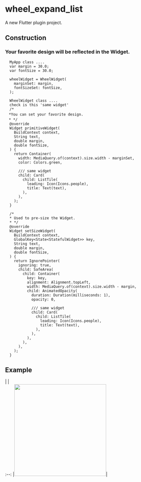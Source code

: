 # wheel_expand_list

A new Flutter plugin project.

## Construction

### Your favorite design will be reflected in the Widget.
```
  MyApp class ....
  var margin = 30.0;
  var fontSize = 30.0;
  
  wheelWidget = WheelWidget(
    marginSet: margin,
    fontSizeSet: fontSize,
  );
  
  WheelWidget class ....
  check is this 'same widget'
  /*
　*You can set your favorite design.
　* */
  @override
  Widget primitiveWidget(
    BuildContext context,
    String text,
    double margin,
    double fontSize,
  ) {
    return Container(
      width: MediaQuery.of(context).size.width - marginSet,
      color: Colors.green,

      /// same widget
      child: Card(
        child: ListTile(
          leading: Icon(Icons.people),
          title: Text(text),
        ),
      ),
    );
  }
  
  /*
  * Used to pre-size the Widget.
  * */
  @override
  Widget setSizeWidget(
    BuildContext context,
    GlobalKey<State<StatefulWidget>> key,
    String text,
    double margin,
    double fontSize,
  ) {
    return IgnorePointer(
      ignoring: true,
      child: SafeArea(
        child: Container(
          key: key,
          alignment: Alignment.topLeft,
          width: MediaQuery.of(context).size.width - margin,
          child: AnimatedOpacity(
            duration: Duration(milliseconds: 1),
            opacity: 0,

            /// same widget
            child: Card(
              child: ListTile(
                leading: Icon(Icons.people),
                title: Text(text),
              ),
            ),
          ),
        ),
      ),
    );
  }

```


## Example

|  |  
:--: 
|<img width="300" src="https://user-images.githubusercontent.com/16457165/192292652-d85239cc-c1ad-492c-9ab7-ac9c731ebb90.gif">|

